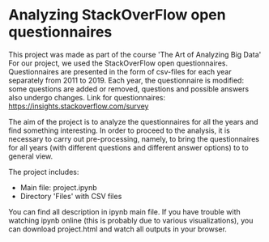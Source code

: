 # Analyzing StackOverFlow open questionnaires

This project was made as part of the course 'The Art of Analyzing Big Data'  
For our project, we used the StackOverFlow open questionnaires. Questionnaires are presented in the form of csv-files for each year separately from 2011 to 2019. Each year, the questionnaire is modified: some questions are added or removed, questions and possible answers also undergo changes.
Link for questionnaires: https://insights.stackoverflow.com/survey

The aim of the project is to analyze the questionnaires for all the years and find something interesting. In order to proceed to the analysis, it is necessary to carry out pre-processing, namely, to bring the questionnaires for all years (with different questions and different answer options) to to general view.

The project includes:
  - Main file: project.ipynb
  - Directory 'Files' with CSV files

You can find all description in ipynb main file.
If you have trouble with watching ipynb online (this is probably due to various visualizations), you can download project.html and watch all outputs in your browser.
